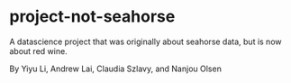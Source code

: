 # project-not-seahorse

A datascience project that was originally about seahorse data, but is now about red wine. 

By Yiyu Li, Andrew Lai, Claudia Szlavy, and Nanjou Olsen
